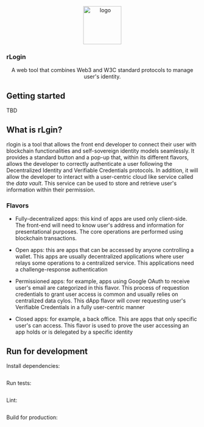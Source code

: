 <p align="middle">
    <img src="https://www.rifos.org/assets/img/logo.svg" alt="logo" height="100" >
</p>
<h3 align="middle"><h3>rLogin</h3></h3>
<p align="middle">
    A web tool that combines Web3 and W3C standard protocols to manage user's identity.
</p>

## Getting started

TBD

<!-- we should add here a sample block for quick-integration -->

## What is rLgin?

rlogin is a tool that allows the front end developer to connect their user with blockchain functionalities and self-sovereign identity models seamlessly. It provides a standard button and a pop-up that, within its different flavors, allows the developer to correctly authenticate a user following the Decentralized Identity and Verifiable Credentials protocols. In addition, it will allow the developer to interact with a user-centric cloud like service called the _data vault_. This service can be used to store and retrieve user's information within their permission.

### Flavors

- Fully-decentralized apps: this kind of apps are used only client-side. The front-end will need to know user's address and information for presentational purposes. The core operations are performed using blockchain transactions.

- Open apps: this are apps that can be accessed by anyone controlling a wallet. This apps are usually decentralized applications where user relays some operations to a centralized service. This applications need a challenge-response authentication

- Permissioned apps: for example, apps using Google OAuth to receive user's email are categorized in this flavor. This process of requestion credentials to grant user access is common and usually relies on centralized data cylos. This dApp flavor will cover requesting user's Verifiable Credentials in a fully user-centric manner

- Closed apps: for example, a back office. This are apps that only specific user's can access. This flavor is used to prove the user accessing an app holds or is delegated by a specific identity

## Run for development

Install dependencies:

```
```

Run tests:

```
```

Lint:

```
```

Build for production:

```
```
